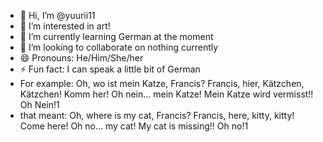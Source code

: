 - 👋 Hi, I’m @yuurii11
- 👀 I’m interested in art!
- 🌱 I’m currently learning German at the moment
- 💞️ I’m looking to collaborate on nothing currently
- 😄 Pronouns: He/Him/She/her
- ⚡ Fun fact: I can speak a little bit of German
- For example: Oh, wo ist mein Katze, Francis? Francis, hier, Kätzchen, Kätzchen! Komm her! Oh nein... mein Katze! Mein Katze wird vermisst!! Oh Nein!1
- that meant:  Oh, where is my cat, Francis? Francis, here, kitty, kitty! Come here! Oh no... my cat! My cat is missing!! Oh no!1


<!---
yuurii11/yuurii11 is a ✨ special ✨ repository because its `README.md` (this file) appears on your GitHub profile.
You can click the Preview link to take a look at your changes.
--->
